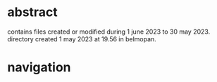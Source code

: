 # abstract

contains files created or modified during 1 june 2023 to 30 may 2023. directory created 1 may 2023 at 19.56 in belmopan. 

# navigation